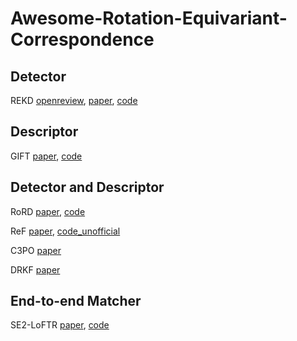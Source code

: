 # Awesome-Rotation-Equivariant-Correspondence



## Detector
REKD [openreview](https://openreview.net/forum?id=sJJXksSg7yi), 
 [paper](https://openaccess.thecvf.com/content/CVPR2022/html/Lee_Self-Supervised_Equivariant_Learning_for_Oriented_Keypoint_Detection_CVPR_2022_paper.html), [code](https://github.com/bluedream1121/REKD)

## Descriptor
GIFT [paper](https://proceedings.neurips.cc/paper/2019/hash/34306d99c63613fad5b2a140398c0420-Abstract.html), [code](https://github.com/zju3dv/GIFT)

## Detector and Descriptor
RoRD [paper](https://arxiv.org/pdf/2103.08573.pdf), [code](https://github.com/UditSinghParihar/RoRD)

ReF [paper](https://arxiv.org/abs/2203.05206), [code_unofficial](https://github.com/ShuaiAlger/ReF_pytorch)

C3PO [paper](https://openreview.net/forum?id=dXouQ9ubkPJ)

DRKF [paper](https://arxiv.org/pdf/2209.10907.pdf)

## End-to-end Matcher
SE2-LoFTR [paper](https://openaccess.thecvf.com/content/CVPR2022W/IMW/html/Bokman_A_Case_for_Using_Rotation_Invariant_Features_in_State_of_CVPRW_2022_paper.html), [code](https://github.com/inkyusa/se2-loftr)



